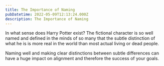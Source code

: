 ```yaml
---
title: The Importance of Naming
pubDatetime: 2022-05-09T12:13:24.000Z
description: The Importance of Naming
---
```


In what sense does Harry Potter exist? The fictional character is so well named
and defined in the minds of so many that the subtle distinction of what he is is
more real in the world than most actual living or dead people.

Naming well and making clear distinctions between subtle differences can have a
huge impact on alignment and therefore the success of your goals.
